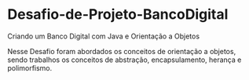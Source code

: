 # Desafio-de-Projeto-BancoDigital
 Criando um Banco Digital com Java e Orientação a Objetos


 Nesse Desafio foram abordados os conceitos de orientação a objetos, sendo trabalhos os conceitos de abstração, encapsulamento, herança e polimorfismo.
